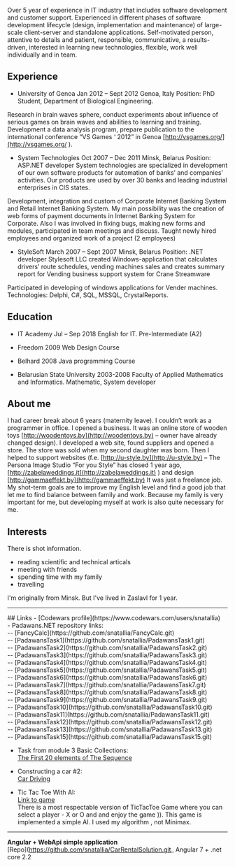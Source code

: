 
Over 5 year of experience in IT industry that includes software development and customer support. Experienced in different phases of software development lifecycle (design, implementation and maintenance) of large-scale client-server and standalone applications. Self-motivated person, attentive to details  and patient,  responsible, communicative, a results-driven, interested in learning new technologies, flexible,  work well individually and in team.

## Experience

- University of Genoa	Jan 2012 – Sept 2012
Genoa, Italy
Position: PhD Student, Department of Biological Engineering. 

Research in brain waves sphere, conduct experiments about influence of serious games on brain waves and abilities to learning and training.  Development a data analysis program, prepare publication to the international conference “VS Games ‘ 2012” in Genoa [http://vsgames.org/](http://vsgames.org/ ).
 
- System Technologies	Oct 2007 – Dec 2011
Minsk, Belarus
Position: ASP.NET developer
System technologies are specialized in development of our own software products for automation of banks’ and companies’ activities. Our products are used by over 30 banks and leading industrial enterprises in CIS states.

Development, integration and custom of Corporate Internet Banking System and Retail Internet Banking System. My main possibility was the creation of web forms of payment documents in Internet Banking System for Corporate. Also I was  involved in fixing bugs, making new forms and modules, participated in team meetings and discuss. Taught newly hired employees and organized work of a project (2 employees)

- StyleSoft	March 2007 – Sept 2007
Minsk, Belarus
Position: .NET developer
Stylesoft LLC created Windows-application that calculates drivers’ route schedules, vending machines sales and creates summary report for Vending business support system for Crane Streamware

Participated  in developing of windows applications for Vender machines.
Technologies: Delphi, C#, SQL, MSSQL, CrystalReports.

## Education
- IT Academy	Jul – Sep 2018
English for IT. Pre-Intermediate (A2) 

- Freedom	2009
Web Design Course 

- Belhard	2008
 Java programming Course 

- Belarusian State University	2003-2008
Faculty of Applied Mathematics and Informatics. Mathematic, System developer 


## About me
I had career break about 6 years (maternity leave). I couldn’t work as a programmer in office.  I opened a business. It was an online store of wooden toys [http://woodentoys.by](http://woodentoys.by) – owner have already changed design).  I developed a web site, found suppliers and opened a store. The store was sold when my second daughter was born. Then I helped to support websites (f.e. [http://u-style.by](http://u-style.by) – The Persona Image Studio “For you Style” has closed 1 year ago, [http://zabelaweddings.it](http://zabelaweddings.it) ) and design [http://gammaeffekt.by](http://gammaeffekt.by) It was just a freelance job.
My shot-term goals are to improve my English level and find a good job that let me to find balance between family and work. Because my family is very important for me, but developing myself at work is also quite necessary for me.

## Interests 
There is shot information.
- reading scientific and technical articals
- meeting with friends
- spending time with my family
- travelling

I'm originally from Minsk. But I've lived in Zaslavl for 1 year.
<hr/>
## Links
- [Codewars profile](https://www.codewars.com/users/snatallia) <br/>
- Padawans.NET repository links:<br/>
-- [FancyCalc](https://github.com/snatallia/FancyCalc.git)<br/>
-- [PadawansTask1](https://github.com/snatallia/PadawansTask1.git)<br/>
-- [PadawansTask2](https://github.com/snatallia/PadawansTask2.git)<br/>
-- [PadawansTask3](https://github.com/snatallia/PadawansTask3.git)<br/>
-- [PadawansTask4](https://github.com/snatallia/PadawansTask4.git)<br/>
-- [PadawansTask5](https://github.com/snatallia/PadawansTask5.git)<br/>
-- [PadawansTask6](https://github.com/snatallia/PadawansTask6.git)<br/>
-- [PadawansTask7](https://github.com/snatallia/PadawansTask7.git)<br/>
-- [PadawansTask8](https://github.com/snatallia/PadawansTask8.git)<br/>
-- [PadawansTask9](https://github.com/snatallia/PadawansTask9.git)<br/>
-- [PadawansTask10](https://github.com/snatallia/PadawansTask10.git)<br/>
-- [PadawansTask11](https://github.com/snatallia/PadawansTask11.git)<br/>
-- [PadawansTask12](https://github.com/snatallia/PadawansTask12.git)<br/>
-- [PadawansTask13](https://github.com/snatallia/PadawansTask13.git)<br/>
-- [PadawansTask15](https://github.com/snatallia/PadawansTask15.git)<br/>

- Task from module 3 Basic Collections: <br/>
[The First 20 elements of The Sequence](https://github.com/snatallia/TheFirst20NumbersInTheSequence.git)

- Constructing a car #2: <br/>
[Car Driving](https://github.com/snatallia/CarDriving2.git)

- Tic Tac Toe With AI:<br/>
[Link to game](https://github.com/snatallia/TicTacToeWithAI.git) <br/>
There is a most respectable version of TicTacToe Game where you can select a player - X or O and and enjoy the game )). This game is implemented a simple AI. I used my algorithm , not Minimax.

-----------------------------
<b>Angular + WebApi simple application</b><br/>
[Repo](https://github.com/snatallia/CarRentalSolution.git_
Angular 7 + .net core 2.2


